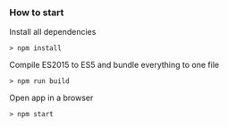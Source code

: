### How to start

Install all dependencies

```> npm install ```

Compile ES2015 to ES5 and bundle everything to one file

```> npm run build ```

Open app in a browser

```> npm start ```

